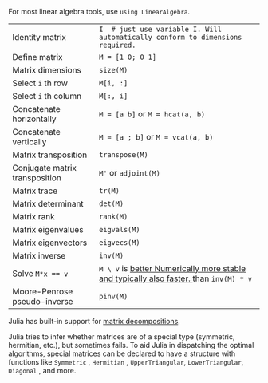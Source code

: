 For most linear algebra tools, use `using LinearAlgebra`.

|                                |                                                                                                                                       |
| ------------------------------ | ------------------------------------------------------------------------------------------------------------------------------------- |
| Identity matrix                | `I  # just use variable I. Will automatically conform to dimensions required.`                                                        |
| Define matrix                  | `M = [1 0; 0 1]`                                                                                                                      |
| Matrix dimensions              | `size(M)`                                                                                                                             |
| Select `i` th row              | `M[i, :]`                                                                                                                             |
| Select `i` th column           | `M[:, i]`                                                                                                                             |
| Concatenate horizontally       | `M = [a b]` or `M = hcat(a, b)`                                                                                                       |
| Concatenate vertically         | `M = [a ; b]` or `M = vcat(a, b)`                                                                                                     |
| Matrix transposition           | `transpose(M)`                                                                                                                        |
| Conjugate matrix transposition | `M'` or `adjoint(M)`                                                                                                                  |
| Matrix trace                   | `tr(M)`                                                                                                                               |
| Matrix determinant             | `det(M)`                                                                                                                              |
| Matrix rank                    | `rank(M)`                                                                                                                             |
| Matrix eigenvalues             | `eigvals(M)`                                                                                                                          |
| Matrix eigenvectors            | `eigvecs(M)`                                                                                                                          |
| Matrix inverse                 | `inv(M)`                                                                                                                              |
| Solve `M*x == v`               | `M \ v` is <a class="tooltip" href="#">better <span> Numerically more stable and typically also faster. </span></a> than `inv(M) * v` |
| Moore-Penrose pseudo-inverse   | `pinv(M)`                                                                                                                             |

Julia has built-in support for [matrix
decompositions](https://docs.julialang.org/en/v1.0.0/stdlib/LinearAlgebra/).

Julia tries to infer whether matrices are of a special type (symmetric,
hermitian, etc.), but sometimes fails. To aid Julia in dispatching the
optimal algorithms, special matrices can be declared to have a structure
with functions like `Symmetric` , `Hermitian` , `UpperTriangular`, `LowerTriangular`,
`Diagonal` , and more.
